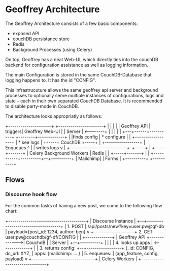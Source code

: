 # Geoffrey Architecture


The Geoffrey Architecture consists of a few basic components:

 - exposed API
 - couchDB persistance store
 - Redis
 - Background Processes (using Celery)

On top, Geoffrey has a neat Web-UI, which directly ties into the couchDB backend for configuration assistance as well as logging information.

The main Configuration is stored in the same CouchDB-Database that logging happens to. It has the id "CONFIG".

This infrastrucuture allows the same geoffrey api server and background processes to optionally serve multiple instances of configurations, logs and state – each in their own separated CouchDB Database. It is recommended to disable party-mode in CouchDB.

The architecture looks appropriatly as follows:


+---------------------+         +----------------------+
|                     |         |                      |
|  Geoffrey API       | triggers|  Geoffrey Web-UI     |
|  Server             | <-------+                      |
|                     |         |                      |
+---+------+----------+         +--------+-------------+
    |      |finds config                 | * configure
    |      |     +-----------------+     | * see logs
    |      +-----+    CouchDB      +-----+
    |            +-----------------+
    | Enqueues                ^
    |                         | writes logs
    v                         |
 +----------------------------+-+-----+
 |                              +-----+-------+
 | Celery Background Workers    |   Redis     |
 |                              +-----+-------+
 |                                    |
 +-----------+----------+--+----------+
             | Mailchimp|  |  Forms   |
             +----------+  +----------+


## Flows

### Discourse hook flow

For the common tasks of having a new post, we come to the following flow chart:

+--------------------------------------+
|       Discourse Instance             |
+--+-----------------------------------+
   |  1. POST
   |  /api/posts/new?key=user:pw@gf-db
   |  payload={post_id: 1234, author: ben}
   v
+--------------------+   2. GET user:pw@couchdb/gf-df/CONFIG
|                    |              +-------------+
|  Geoffrey API      +------------->|   CouchdB   |
|  Server            |              +--+----------+
|                    |                 |
|  4. looks up apps  |  <--------------+
|                    |   3. returns config:
+--+-----------------+      {_id: CONFIG, dc_url: XYZ,
   |                         apps: {mailchimp: ... }
   | 5. enqueues:
   |  (app_feature, config, payload)
   v
 +-------------------------------+
 |  Celery Workers               |
 +-------------------------------+

